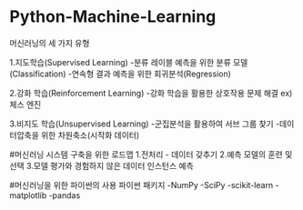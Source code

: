 # Python-Machine-Learning

머신러닝의 세 가지 유형

1.지도학습(Supervised Learning)
-분류 레이블 예측을 위한 분류 모델(Classification)
-연속형 결과 예측을 위한 회귀분석(Regression)

2.강화 학습(Reinforcement Learning)
-강화 학습을 활용한 상호작용 문제 해결 ex)체스 엔진

3.비지도 학습(Unsupervised Learning)
-군집분석을 활용하여 서브 그룹 찾기
-데이터압축을 위한 차원축소(시작화 데이터)

#머신러닝 시스템 구축을 위한 로드맵
1.전처리 - 데이터 갖추기
2.예측 모델의 훈련 및 선택
3.모델 평가와 경험하지 않은 데이터 인스턴스 예측

#머신러닝을 위한 파이썬의 사용
파이썬 패키지
-NumPy
-SciPy
-scikit-learn
-matplotlib
-pandas
